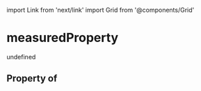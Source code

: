 import Link from 'next/link'
import Grid from '@components/Grid'

# measuredProperty

undefined

## Property of



